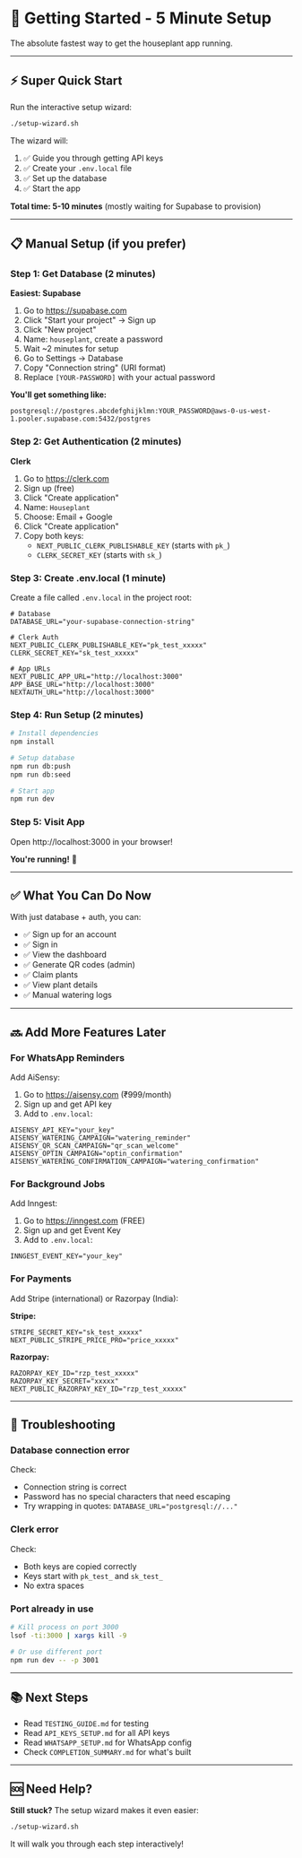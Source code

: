 # 🚀 Getting Started - 5 Minute Setup

The absolute fastest way to get the houseplant app running.

---

## ⚡ Super Quick Start

Run the interactive setup wizard:

```bash
./setup-wizard.sh
```

The wizard will:
1. ✅ Guide you through getting API keys
2. ✅ Create your `.env.local` file
3. ✅ Set up the database
4. ✅ Start the app

**Total time: 5-10 minutes** (mostly waiting for Supabase to provision)

---

## 📋 Manual Setup (if you prefer)

### Step 1: Get Database (2 minutes)

**Easiest: Supabase**

1. Go to https://supabase.com
2. Click "Start your project" → Sign up
3. Click "New project"
4. Name: `houseplant`, create a password
5. Wait ~2 minutes for setup
6. Go to Settings → Database
7. Copy "Connection string" (URI format)
8. Replace `[YOUR-PASSWORD]` with your actual password

**You'll get something like:**
```
postgresql://postgres.abcdefghijklmn:YOUR_PASSWORD@aws-0-us-west-1.pooler.supabase.com:5432/postgres
```

### Step 2: Get Authentication (2 minutes)

**Clerk**

1. Go to https://clerk.com
2. Sign up (free)
3. Click "Create application"
4. Name: `Houseplant`
5. Choose: Email + Google
6. Click "Create application"
7. Copy both keys:
   - `NEXT_PUBLIC_CLERK_PUBLISHABLE_KEY` (starts with `pk_`)
   - `CLERK_SECRET_KEY` (starts with `sk_`)

### Step 3: Create .env.local (1 minute)

Create a file called `.env.local` in the project root:

```env
# Database
DATABASE_URL="your-supabase-connection-string"

# Clerk Auth
NEXT_PUBLIC_CLERK_PUBLISHABLE_KEY="pk_test_xxxxx"
CLERK_SECRET_KEY="sk_test_xxxxx"

# App URLs
NEXT_PUBLIC_APP_URL="http://localhost:3000"
APP_BASE_URL="http://localhost:3000"
NEXTAUTH_URL="http://localhost:3000"
```

### Step 4: Run Setup (2 minutes)

```bash
# Install dependencies
npm install

# Setup database
npm run db:push
npm run db:seed

# Start app
npm run dev
```

### Step 5: Visit App

Open http://localhost:3000 in your browser!

**You're running!** 🎉

---

## ✅ What You Can Do Now

With just database + auth, you can:

- ✅ Sign up for an account
- ✅ Sign in
- ✅ View the dashboard
- ✅ Generate QR codes (admin)
- ✅ Claim plants
- ✅ View plant details
- ✅ Manual watering logs

---

## 🔜 Add More Features Later

### For WhatsApp Reminders

Add AiSensy:

1. Go to https://aisensy.com (₹999/month)
2. Sign up and get API key
3. Add to `.env.local`:
```env
AISENSY_API_KEY="your_key"
AISENSY_WATERING_CAMPAIGN="watering_reminder"
AISENSY_QR_SCAN_CAMPAIGN="qr_scan_welcome"
AISENSY_OPTIN_CAMPAIGN="optin_confirmation"
AISENSY_WATERING_CONFIRMATION_CAMPAIGN="watering_confirmation"
```

### For Background Jobs

Add Inngest:

1. Go to https://inngest.com (FREE)
2. Sign up and get Event Key
3. Add to `.env.local`:
```env
INNGEST_EVENT_KEY="your_key"
```

### For Payments

Add Stripe (international) or Razorpay (India):

**Stripe:**
```env
STRIPE_SECRET_KEY="sk_test_xxxxx"
NEXT_PUBLIC_STRIPE_PRICE_PRO="price_xxxxx"
```

**Razorpay:**
```env
RAZORPAY_KEY_ID="rzp_test_xxxxx"
RAZORPAY_KEY_SECRET="xxxxx"
NEXT_PUBLIC_RAZORPAY_KEY_ID="rzp_test_xxxxx"
```

---

## 🐛 Troubleshooting

### Database connection error

Check:
- Connection string is correct
- Password has no special characters that need escaping
- Try wrapping in quotes: `DATABASE_URL="postgresql://..."`

### Clerk error

Check:
- Both keys are copied correctly
- Keys start with `pk_test_` and `sk_test_`
- No extra spaces

### Port already in use

```bash
# Kill process on port 3000
lsof -ti:3000 | xargs kill -9

# Or use different port
npm run dev -- -p 3001
```

---

## 📚 Next Steps

- Read `TESTING_GUIDE.md` for testing
- Read `API_KEYS_SETUP.md` for all API keys
- Read `WHATSAPP_SETUP.md` for WhatsApp config
- Check `COMPLETION_SUMMARY.md` for what's built

---

## 🆘 Need Help?

**Still stuck?** The setup wizard makes it even easier:

```bash
./setup-wizard.sh
```

It will walk you through each step interactively!

